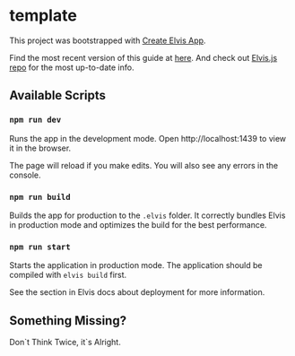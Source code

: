 # template

This project was bootstrapped with [Create Elvis App][1].

Find the most recent version of this guide at [here][2]. And check out [Elvis.js repo][3] for the most up-to-date info.


## Available Scripts

### `npm run dev`

Runs the app in the development mode.
Open http://localhost:1439 to view it in the browser.

The page will reload if you make edits.
You will also see any errors in the console.

### `npm run build`

Builds the app for production to the `.elvis` folder.
It correctly bundles Elvis in production mode and optimizes the build for the best performance.

### `npm run start`

Starts the application in production mode. The application should be compiled with `elvis build` first.

See the section in Elvis docs about deployment for more information.


## Something Missing?

Don\`t Think Twice, it\`s Alright.

[1]: https://github.com/clearloop/elvis.js/tree/master/packages/create-elvis-app
[2]: https://clearloop.github.io/elvis
[3]: https://github.com/clearloop/elvis
